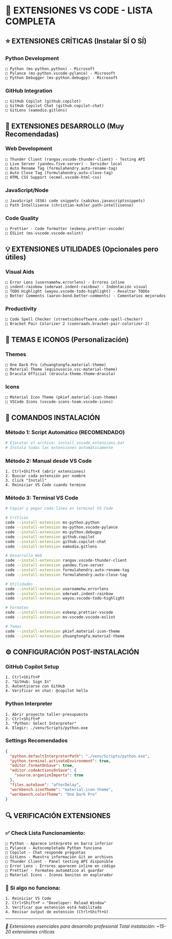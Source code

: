 # 🧩 EXTENSIONES VS CODE - LISTA COMPLETA

## ⭐ **EXTENSIONES CRÍTICAS** (Instalar SÍ O SÍ)

### Python Development

```
□ Python (ms-python.python) - Microsoft
□ Pylance (ms-python.vscode-pylance) - Microsoft
□ Python Debugger (ms-python.debugpy) - Microsoft
```

### GitHub Integration

```
□ GitHub Copilot (github.copilot)
□ GitHub Copilot Chat (github.copilot-chat)
□ GitLens (eamodio.gitlens)
```

## 🔧 **EXTENSIONES DESARROLLO** (Muy Recomendadas)

### Web Development

```
□ Thunder Client (rangav.vscode-thunder-client) - Testing API
□ Live Server (yandeu.five-server) - Servidor local
□ Auto Rename Tag (formulahendry.auto-rename-tag)
□ Auto Close Tag (formulahendry.auto-close-tag)
□ HTML CSS Support (ecmel.vscode-html-css)
```

### JavaScript/Node

```
□ JavaScript (ES6) code snippets (xabikos.javascriptsnippets)
□ Path Intellisense (christian-kohler.path-intellisense)
```

### Code Quality

```
□ Prettier - Code formatter (esbenp.prettier-vscode)
□ ESLint (ms-vscode.vscode-eslint)
```

## 💡 **EXTENSIONES UTILIDADES** (Opcionales pero útiles)

### Visual Aids

```
□ Error Lens (usernamehw.errorlens) - Errores inline
□ indent-rainbow (oderwat.indent-rainbow) - Indentación visual
□ TODO Highlight (wayou.vscode-todo-highlight) - Resaltar TODOs
□ Better Comments (aaron-bond.better-comments) - Comentarios mejorados
```

### Productivity

```
□ Code Spell Checker (streetsidesoftware.code-spell-checker)
□ Bracket Pair Colorizer 2 (coenraads.bracket-pair-colorizer-2)
```

## 🎨 **TEMAS E ICONOS** (Personalización)

### Themes

```
□ One Dark Pro (zhuangtongfa.material-theme)
□ Material Theme (equinusocio.vsc-material-theme)
□ Dracula Official (dracula-theme.theme-dracula)
```

### Icons

```
□ Material Icon Theme (pkief.material-icon-theme)
□ VSCode Icons (vscode-icons-team.vscode-icons)
```

## 🔄 **COMANDOS INSTALACIÓN**

### Método 1: Script Automático (RECOMENDADO)

```bash
# Ejecutar el archivo: install_vscode_extensions.bat
# Instala todas las extensiones automáticamente
```

### Método 2: Manual desde VS Code

```
1. Ctrl+Shift+X (abrir extensiones)
2. Buscar cada extensión por nombre
3. Click "Install"
4. Reiniciar VS Code cuando termine
```

### Método 3: Terminal VS Code

```bash
# Copiar y pegar cada línea en terminal VS Code

# Críticas
code --install-extension ms-python.python
code --install-extension ms-python.vscode-pylance
code --install-extension ms-python.debugpy
code --install-extension github.copilot
code --install-extension github.copilot-chat
code --install-extension eamodio.gitlens

# Desarrollo Web
code --install-extension rangav.vscode-thunder-client
code --install-extension yandeu.five-server
code --install-extension formulahendry.auto-rename-tag
code --install-extension formulahendry.auto-close-tag

# Utilidades
code --install-extension usernamehw.errorlens
code --install-extension oderwat.indent-rainbow
code --install-extension wayou.vscode-todo-highlight

# Formateo
code --install-extension esbenp.prettier-vscode
code --install-extension ms-vscode.vscode-eslint

# Temas
code --install-extension pkief.material-icon-theme
code --install-extension zhuangtongfa.material-theme
```

## ⚙️ **CONFIGURACIÓN POST-INSTALACIÓN**

### GitHub Copilot Setup

```
1. Ctrl+Shift+P
2. "GitHub: Sign In"
3. Autenticarse con GitHub
4. Verificar en chat: @copilot hello
```

### Python Interpreter

```
1. Abrir proyecto taller-presupuesto
2. Ctrl+Shift+P
3. "Python: Select Interpreter"
4. Elegir: ./venv/Scripts/python.exe
```

### Settings Recomendados

```json
{
  "python.defaultInterpreterPath": "./venv/Scripts/python.exe",
  "python.terminal.activateEnvironment": true,
  "editor.formatOnSave": true,
  "editor.codeActionsOnSave": {
    "source.organizeImports": true
  },
  "files.autoSave": "afterDelay",
  "workbench.iconTheme": "material-icon-theme",
  "workbench.colorTheme": "One Dark Pro"
}
```

## 🔍 **VERIFICACIÓN EXTENSIONES**

### ✅ **Check Lista Funcionamiento:**

```
□ Python - Aparece intérprete en barra inferior
□ Pylance - Autocompletado Python funciona
□ Copilot - Chat responde preguntas
□ GitLens - Muestra información Git en archivos
□ Thunder Client - Panel testing API disponible
□ Error Lens - Errores aparecen inline en código
□ Prettier - Formateo automático al guardar
□ Material Icons - Iconos bonitos en explorador
```

### 🚨 **Si algo no funciona:**

```
1. Reiniciar VS Code
2. Ctrl+Shift+P → "Developer: Reload Window"
3. Verificar que extensión está habilitada
4. Revisar output de extensión (Ctrl+Shift+U)
```

---

_🧩 Extensiones esenciales para desarrollo profesional_
_Total instalación: ~15-20 extensiones críticas_
